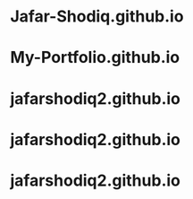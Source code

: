 # Jafar-Shodiq.github.io
# My-Portfolio.github.io
# jafarshodiq2.github.io
# jafarshodiq2.github.io
# jafarshodiq2.github.io
